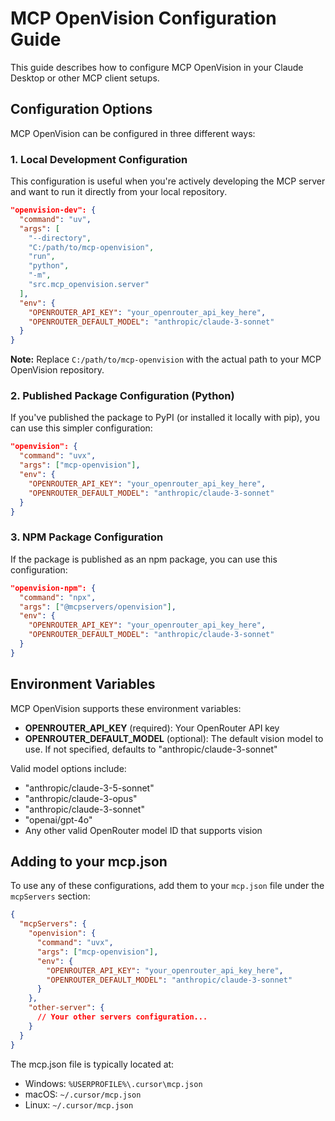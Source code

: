 # MCP OpenVision Configuration Guide

This guide describes how to configure MCP OpenVision in your Claude Desktop or other MCP client setups.

## Configuration Options

MCP OpenVision can be configured in three different ways:

### 1. Local Development Configuration

This configuration is useful when you're actively developing the MCP server and want to run it directly from your local repository.

```json
"openvision-dev": {
  "command": "uv",
  "args": [
    "--directory",
    "C:/path/to/mcp-openvision",
    "run",
    "python",
    "-m",
    "src.mcp_openvision.server"
  ],
  "env": {
    "OPENROUTER_API_KEY": "your_openrouter_api_key_here",
    "OPENROUTER_DEFAULT_MODEL": "anthropic/claude-3-sonnet"
  }
}
```

**Note:** Replace `C:/path/to/mcp-openvision` with the actual path to your MCP OpenVision repository.

### 2. Published Package Configuration (Python)

If you've published the package to PyPI (or installed it locally with pip), you can use this simpler configuration:

```json
"openvision": {
  "command": "uvx",
  "args": ["mcp-openvision"],
  "env": {
    "OPENROUTER_API_KEY": "your_openrouter_api_key_here",
    "OPENROUTER_DEFAULT_MODEL": "anthropic/claude-3-sonnet"
  }
}
```

### 3. NPM Package Configuration

If the package is published as an npm package, you can use this configuration:

```json
"openvision-npm": {
  "command": "npx",
  "args": ["@mcpservers/openvision"],
  "env": {
    "OPENROUTER_API_KEY": "your_openrouter_api_key_here",
    "OPENROUTER_DEFAULT_MODEL": "anthropic/claude-3-sonnet"
  }
}
```

## Environment Variables

MCP OpenVision supports these environment variables:

- **OPENROUTER_API_KEY** (required): Your OpenRouter API key
- **OPENROUTER_DEFAULT_MODEL** (optional): The default vision model to use. If not specified, defaults to "anthropic/claude-3-sonnet"

Valid model options include:

- "anthropic/claude-3-5-sonnet"
- "anthropic/claude-3-opus"
- "anthropic/claude-3-sonnet"
- "openai/gpt-4o"
- Any other valid OpenRouter model ID that supports vision

## Adding to your mcp.json

To use any of these configurations, add them to your `mcp.json` file under the `mcpServers` section:

```json
{
  "mcpServers": {
    "openvision": {
      "command": "uvx",
      "args": ["mcp-openvision"],
      "env": {
        "OPENROUTER_API_KEY": "your_openrouter_api_key_here",
        "OPENROUTER_DEFAULT_MODEL": "anthropic/claude-3-sonnet"
      }
    },
    "other-server": {
      // Your other servers configuration...
    }
  }
}
```

The mcp.json file is typically located at:

- Windows: `%USERPROFILE%\.cursor\mcp.json`
- macOS: `~/.cursor/mcp.json`
- Linux: `~/.cursor/mcp.json`
